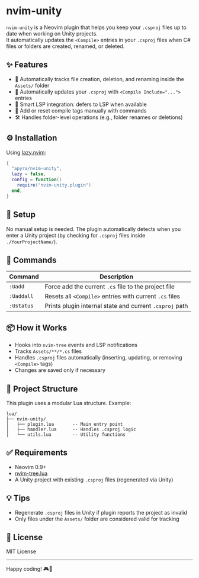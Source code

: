 # nvim-unity

`nvim-unity` is a Neovim plugin that helps you keep your `.csproj` files up to date when working on Unity projects.  
It automatically updates the `<Compile>` entries in your `.csproj` files when C# files or folders are created, renamed, or deleted.

## ✨ Features

- 📁 Automatically tracks file creation, deletion, and renaming inside the `Assets/` folder
- 📄 Automatically updates your `.csproj` with `<Compile Include="...">` entries
- 🧠 Smart LSP integration: defers to LSP when available
- 🧹 Add or reset compile tags manually with commands
- 🛠 Handles folder-level operations (e.g., folder renames or deletions)

## ⚙️ Installation

Using [lazy.nvim](https://github.com/folke/lazy.nvim):

```lua
{
  "apyra/nvim-unity",
  lazy = false,
  config = function()
    require("nvim-unity.plugin")
  end,
}
```

## 🔌 Setup

No manual setup is needed. The plugin automatically detects when you enter a Unity project (by checking for `.csproj` files inside `./YourProjectName/`).

## 🧪 Commands

| Command      | Description                                               |
|--------------|-----------------------------------------------------------|
| `:Uadd`      | Force add the current `.cs` file to the project file      |
| `:Uaddall`   | Resets all `<Compile>` entries with current `.cs` files   |
| `:Ustatus`   | Prints plugin internal state and current `.csproj` path   |

## 📦 How it Works

- Hooks into `nvim-tree` events and LSP notifications
- Tracks `Assets/**/*.cs` files
- Handles `.csproj` files automatically (inserting, updating, or removing `<Compile>` tags)
- Changes are saved only if necessary

## 📁 Project Structure

This plugin uses a modular Lua structure. Example:

```
lua/
├── nvim-unity/
│   ├── plugin.lua       -- Main entry point
│   ├── handler.lua      -- Handles .csproj logic
│   └── utils.lua        -- Utility functions
```

## ✅ Requirements

- Neovim 0.9+
- [nvim-tree.lua](https://github.com/nvim-tree/nvim-tree.lua)
- A Unity project with existing `.csproj` files (regenerated via Unity)

## 💡 Tips

- Regenerate `.csproj` files in Unity if plugin reports the project as invalid
- Only files under the `Assets/` folder are considered valid for tracking

## 📃 License

MIT License

---

Happy coding! 🎮🧠
